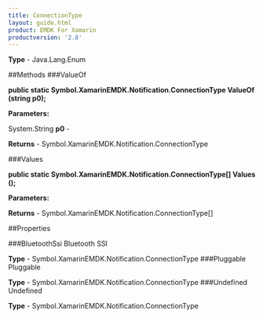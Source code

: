 ```yaml
---
title: ConnectionType
layout: guide.html
product: EMDK For Xamarin 
productversion: '2.8' 
---
```


    

**Type** - Java.Lang.Enum

##Methods
###ValueOf

**public static Symbol.XamarinEMDK.Notification.ConnectionType ValueOf (string p0);**


        

**Parameters:**

System.String **p0**  - 
        

**Returns** - Symbol.XamarinEMDK.Notification.ConnectionType

###Values

**public static Symbol.XamarinEMDK.Notification.ConnectionType[] Values ();**


        

**Parameters:**

**Returns** - Symbol.XamarinEMDK.Notification.ConnectionType[]

##Properties

###BluetoothSsi
Bluetooth SSI

**Type** - Symbol.XamarinEMDK.Notification.ConnectionType
###Pluggable
Pluggable

**Type** - Symbol.XamarinEMDK.Notification.ConnectionType
###Undefined
Undefined

**Type** - Symbol.XamarinEMDK.Notification.ConnectionType
